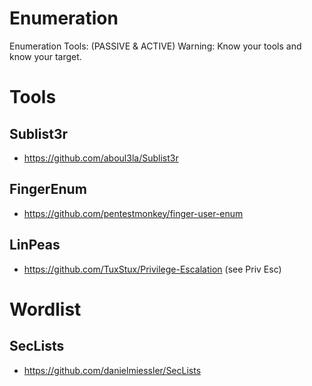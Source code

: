 # Enumeration
Enumeration Tools: (PASSIVE &amp; ACTIVE) Warning: Know your tools and know your target.


# Tools
## Sublist3r
- https://github.com/aboul3la/Sublist3r
## FingerEnum
- https://github.com/pentestmonkey/finger-user-enum
## LinPeas
- https://github.com/TuxStux/Privilege-Escalation (see Priv Esc)

# Wordlist 
## SecLists
- https://github.com/danielmiessler/SecLists
